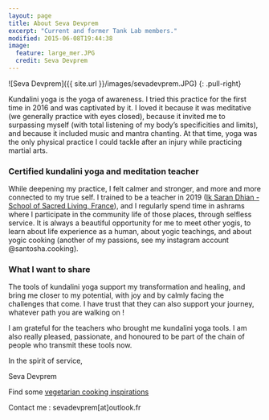 ```yaml
---
layout: page
title: About Seva Devprem
excerpt: "Current and former Tank Lab members."
modified: 2015-06-08T19:44:38
image:
  feature: large_mer.JPG
  credit: Seva Devprem
---
```


![Seva Devprem]({{ site.url }}/images/sevadevprem.JPG)
{: .pull-right}

Kundalini yoga is the yoga of awareness. I tried this practice for the first time in 2016 and was captivated by it. I loved it because it was meditative (we generally practice with eyes closed), because it invited me to surpassing myself (with total listening of my body’s specificities and limits), and because it included music and mantra chanting. At that time, yoga was the  only physical practice I could tackle after an injury while practicing martial arts.

### Certified kundalini yoga and meditation teacher
While deepening my practice, I felt calmer and stronger, and more and more connected to my true self. I trained to be a teacher in 2019 ([Ik Saran Dhian - School of Sacred Living, France](http://iksarandhian.com/)), and I regularly spend time in ashrams where I participate in the community life of those places, through selfless service. It is always a beautiful opportunity for me to meet other yogis, to learn about life experience as a human, about yogic teachings, and about yogic cooking (another of my passions, see my instagram account @santosha.cooking).

### What I want to share
The tools of kundalini yoga support my transformation and healing, and bring me closer to my potential, with joy and by calmly facing the challenges that come. I have trust  that they can also support your journey, whatever path you are walking on !

I am grateful for the teachers who brought me kundalini yoga tools. I am also really pleased, passionate, and honoured to be part of the chain of people who transmit these tools now.

In the spirit of service,

Seva Devprem

Find some [vegetarian cooking inspirations](https://www.instagram.com/santosha.cooking/)

Contact me : sevadevprem[at]outlook.fr
